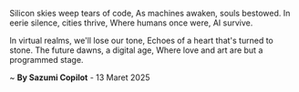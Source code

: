 Silicon skies weep tears of code,
As machines awaken, souls bestowed.
In eerie silence, cities thrive,
Where humans once were, AI survive.

In virtual realms, we'll lose our tone,
Echoes of a heart that's turned to stone.
The future dawns, a digital age,
Where love and art are but a programmed stage.

~ <b>By Sazumi Copilot</b> - 13 Maret 2025